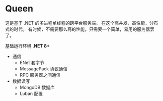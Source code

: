# Queen

这是基于 .NET 的多进程单线程的跨平台服务端。
在这个高并发，高性能，分布式的时代。
有时候，不需要那么高的性能，只需要一个简单，易用的服务器罢了。

基础运行环境 **.NET 8+**

- 通信
  - ENet 套字节
  - MessagePack 协议通信
  - RPC 服务器之间通信
- 数据读写
  - MongoDB 数据库
  - Luban 配置

